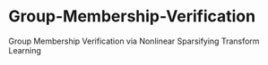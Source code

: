# Group-Membership-Verification
Group Membership Verification via Nonlinear Sparsifying Transform Learning
